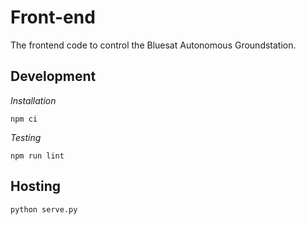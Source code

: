 # Front-end

The frontend code to control the Bluesat Autonomous Groundstation.

## Development

*Installation*

`npm ci`

*Testing*

`npm run lint`

## Hosting

`python serve.py`